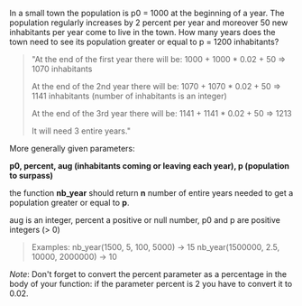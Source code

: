 In a small town the population is p0 = 1000 at the beginning of a year. The population regularly increases by 2 percent per year and moreover 50 new inhabitants per year come to live in the town. How many years does the town need to see its population greater or equal to p = 1200 inhabitants?

> "At the end of the first year there will be: 
1000 + 1000 * 0.02 + 50 => 1070 inhabitants
> 
> At the end of the 2nd year there will be: 
1070 + 1070 * 0.02 + 50 => 1141 inhabitants (number of inhabitants is an integer)
>
> At the end of the 3rd year there will be:
1141 + 1141 * 0.02 + 50 => 1213
>
> It will need 3 entire years."

More generally given parameters:

**p0, percent, aug (inhabitants coming or leaving each year), p (population to surpass)**

the function **nb_year** should return **n** number of entire years needed to get a population greater or equal to **p**.

aug is an integer, percent a positive or null number, p0 and p are positive integers (> 0)

> Examples:
> nb_year(1500, 5, 100, 5000) -> 15
> nb_year(1500000, 2.5, 10000, 2000000) -> 10

_Note_: Don't forget to convert the percent parameter as a percentage in the body of your function: if the parameter percent is 2 you have to convert it to 0.02.
